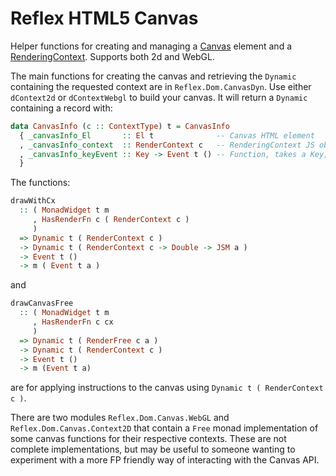 # Reflex HTML5 Canvas

Helper functions for creating and managing a [Canvas](https://developer.mozilla.org/en-US/docs/Web/HTML/Element/canvas) element and a [RenderingContext](https://developer.mozilla.org/en-US/docs/Web/API/HTMLCanvasElement/getContext). Supports both 2d and WebGL. 

The main functions for creating the canvas and retrieving the ``Dynamic`` containing the requested context are in ``Reflex.Dom.CanvasDyn``. Use either ``dContext2d`` or ``dContextWebgl`` to build your canvas. It will return a ``Dynamic`` containing a record with:

```haskell
data CanvasInfo (c :: ContextType) t = CanvasInfo
  { _canvasInfo_El       :: El t              -- Canvas HTML element
  , _canvasInfo_context  :: RenderContext c   -- RenderingContext JS object for the context (2d/webgl) that you can requested.
  , _canvasInfo_keyEvent :: Key -> Event t () -- Function, takes a Key, returns an Event for when that Key is pressed on the Canvas element
  }
```

The functions:
```haskell
drawWithCx
  :: ( MonadWidget t m
     , HasRenderFn c ( RenderContext c )
     )
  => Dynamic t ( RenderContext c )
  -> Dynamic t ( RenderContext c -> Double -> JSM a )
  -> Event t ()
  -> m ( Event t a )
```
and 
```haskell
drawCanvasFree
  :: ( MonadWidget t m
     , HasRenderFn c cx
     )
  => Dynamic t ( RenderFree c a )
  -> Dynamic t ( RenderContext c )
  -> Event t ()
  -> m (Event t a)
```
are for applying instructions to the canvas using ``Dynamic t ( RenderContext c )``.

There are two modules ``Reflex.Dom.Canvas.WebGL`` and ``Reflex.Dom.Canvas.Context2D`` that contain a ``Free`` monad implementation of some canvas functions for their respective contexts. These are not complete implementations, but may be useful to someone wanting to experiment with a more FP friendly way of interacting with the Canvas API.
